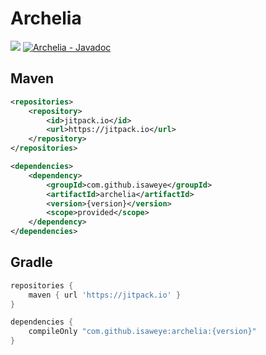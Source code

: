 # Archelia

[![](https://jitpack.io/v/isaweye/archelia.svg)](https://jitpack.io/#isaweye/archelia) [![Archelia - Javadoc](https://img.shields.io/badge/Archelia-Javadoc-2ea44f)](https://jitpack.io/com/github/isaweye/archelia/latest/javadoc/)

## Maven
```xml
<repositories>
    <repository>
        <id>jitpack.io</id>
        <url>https://jitpack.io</url>
    </repository>
</repositories>
```
```xml
<dependencies>
    <dependency>
        <groupId>com.github.isaweye</groupId>
        <artifactId>archelia</artifactId>
        <version>{version}</version>
        <scope>provided</scope>
    </dependency>
</dependencies>
```


## Gradle
```groovy
repositories {
    maven { url 'https://jitpack.io' }
}
```
```groovy
dependencies {
    compileOnly "com.github.isaweye:archelia:{version}"
}
```
